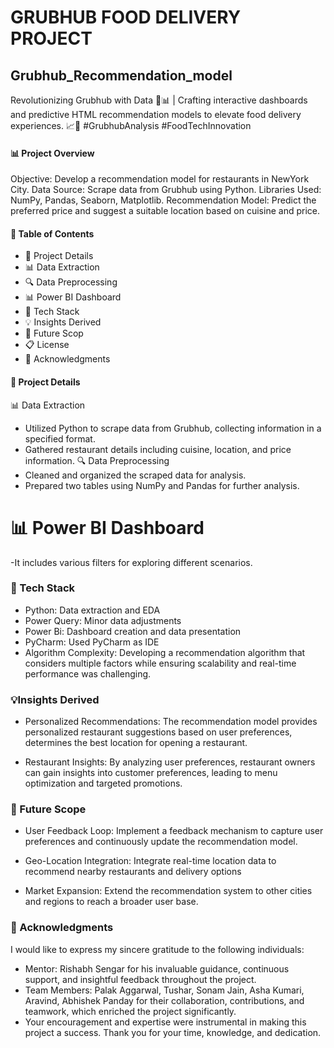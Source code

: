 # GRUBHUB FOOD DELIVERY PROJECT
## Grubhub_Recommendation_model
Revolutionizing Grubhub with Data 🍔📊 | Crafting interactive dashboards and predictive HTML recommendation models to elevate food delivery experiences. 📈🚀 #GrubhubAnalysis #FoodTechInnovation

#### 📊 Project Overview
Objective: Develop a recommendation model for restaurants in NewYork City.
Data Source: Scrape data from Grubhub using Python.
Libraries Used: NumPy, Pandas, Seaborn, Matplotlib.
Recommendation Model: Predict the preferred price and suggest a suitable location based on cuisine and price.


#### 📑 Table of Contents

- 📌 Project Details
- 📊 Data Extraction
- 🔍 Data Preprocessing
- 📊 Power BI Dashboard
- 🌟 Tech Stack
- 💡 Insights Derived
- 🚀 Future Scop
- 📋 License
- 🙏 Acknowledgments


#### 📌 Project Details
📊 Data Extraction
- Utilized Python to scrape data from Grubhub, collecting information in a specified format.
- Gathered restaurant details including cuisine, location, and price information.
🔍 Data Preprocessing
- Cleaned and organized the scraped data for analysis.
- Prepared two tables using NumPy and Pandas for further analysis.

# 📊 Power BI Dashboard
-It includes various filters for exploring different scenarios.


### 🌟 Tech Stack
- Python: Data extraction and EDA
- Power Query: Minor data adjustments
- Power Bi: Dashboard creation and data presentation
- PyCharm: Used PyCharm as IDE
- Algorithm Complexity: Developing a recommendation algorithm that considers multiple factors while ensuring scalability and real-time performance was challenging.

### 💡Insights Derived
- Personalized Recommendations: The recommendation model provides personalized restaurant suggestions based on user preferences, determines the best location for opening a restaurant.
  
- Restaurant Insights: By analyzing user preferences, restaurant owners can gain insights into customer preferences, leading to menu optimization and targeted promotions.

### 🚀 Future Scope
- User Feedback Loop: Implement a feedback mechanism to capture user preferences and continuously update the recommendation model.

- Geo-Location Integration: Integrate real-time location data to recommend nearby restaurants and delivery options

- Market Expansion: Extend the recommendation system to other cities and regions to reach a broader user base.


### 🙏 Acknowledgments
I would like to express my sincere gratitude to the following individuals:

- Mentor: Rishabh Sengar for his invaluable guidance, continuous support, and insightful feedback throughout the project.
- Team Members: Palak Aggarwal, Tushar, Sonam Jain, Asha Kumari, Aravind, Abhishek Panday for their collaboration, contributions, and teamwork, which enriched the project significantly.
- Your encouragement and expertise were instrumental in making this project a success. Thank you for your time, knowledge, and dedication.
